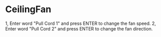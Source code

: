 # CeilingFan

1, Enter word "Pull Cord 1" and press ENTER to change the fan speed.
2, Enter word "Pull Cord 2" and press ENTER to change the fan direction.
